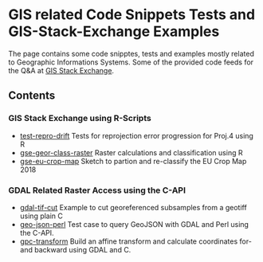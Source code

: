 # GIS related Code Snippets Tests and  GIS-Stack-Exchange Examples

The page contains some code snipptes, tests and examples mostly related to Geographic Informations Systems. Some of the provided code feeds for the Q&A at [GIS Stack Exchange](https://gis.stackexchange.com/).

## Contents

### GIS Stack Exchange using R-Scripts
* [test-repro-drift](./test-repro-drift) Tests for reprojection error progression for Proj.4 using R
* [gse-geor-class-raster](./gse-geor-class-raster) Raster calculations and classification using R 
* [gse-eu-crop-map](./gse-eu-crop-map) Sketch to partion and re-classify the EU Crop Map 2018

### GDAL Related Raster Access using the C-API
* [gdal-tif-cut](./gdal-tif-cut)   Example to cut georeferenced subsamples from a geotiff using plain C 
* [geo-json-perl](./geo-json-perl) Test case to query GeoJSON with GDAL and Perl using the C-API.
* [gpc-transform](./gpc-transform) Build an affine transform and calculate coordinates for- and backward using GDAL and C.  




